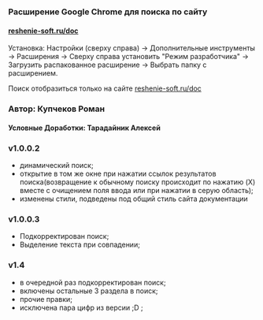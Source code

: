 ### Расширение Google Chrome для поиска по сайту 
#### [reshenie-soft.ru/doc](https://reshenie-soft.ru/doc/)

Установка: Настройки (сверху справа) -> Дополнительные инструменты -> Расширения -> Сверху справа установить "Режим разработчика" -> Загрузить распакованное расширение -> Выбрать папку с расширением.

Поиск отобразиться только на сайте [reshenie-soft.ru/doc](https://reshenie-soft.ru/doc/)

### Автор: Купчеков Роман

#### Условные Доработки: Тарадайник Алексей

### v1.0.0.2

- динамический поиск;
- открытие в том же окне при нажатии ссылок результатов поиска(возвращение к обычному поиску происходит по нажатию (X) вместе с очищением поля ввода или при нажатии в серую область);
- изменены стили, подведены под общий стиль сайта документации

### v1.0.0.3

- Подкорректирован поиск;
- Выделение текста при совпадении;

### v1.4

- в очередной раз подкорректирован поиск;
- включены остальные 3 раздела в поиск;
- прочие правки;
- исключена пара цифр из версии ;D ;